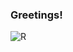 ### Greetings!
![R](https://github.com/Pellym/Pellym/assets/122816986/b1ad946f-e213-4255-a70f-1c1157613637)


<!--
**Pellym/Pellym** is a ✨ _special_ ✨ repository because its `README.md` (this file) appears on your GitHub profile.



- 🔭 I’m currently working on front end development
- 🌱 I have learnt 📚
- 👯 I’m looking to collaborate on ...
- 🤔 I’m looking for help with ...
- 💬 Ask me about ...
- 📫 How to reach me: ...
- 😄 Pronouns: ...
- ⚡ Fun fact: ...
-->

